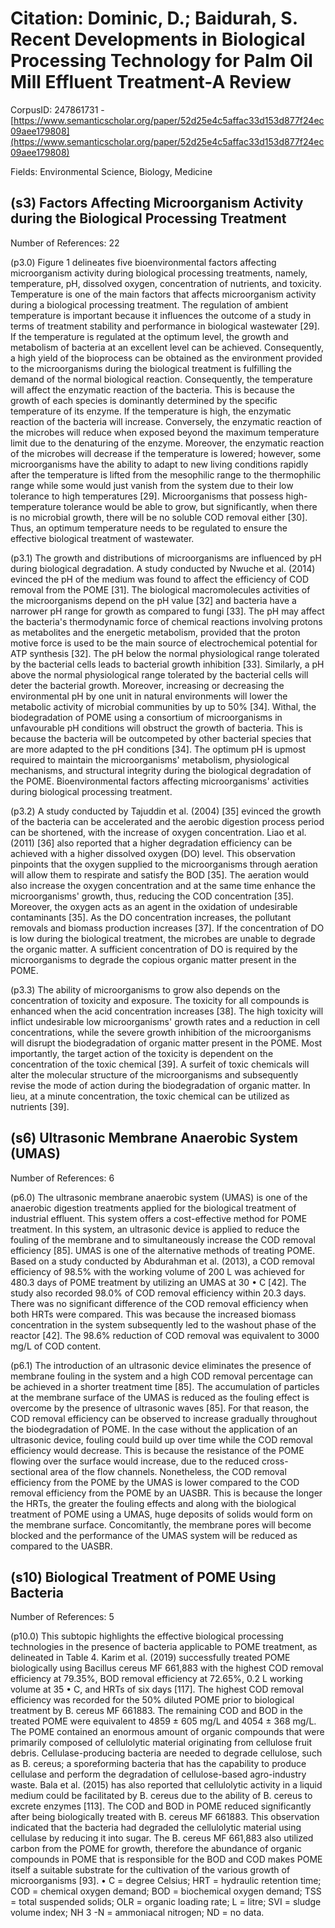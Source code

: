 # Citation: Dominic, D.; Baidurah, S. Recent Developments in Biological Processing Technology for Palm Oil Mill Effluent Treatment-A Review

CorpusID: 247861731 - [https://www.semanticscholar.org/paper/52d25e4c5affac33d153d877f24ec09aee179808](https://www.semanticscholar.org/paper/52d25e4c5affac33d153d877f24ec09aee179808)

Fields: Environmental Science, Biology, Medicine

## (s3) Factors Affecting Microorganism Activity during the Biological Processing Treatment
Number of References: 22

(p3.0) Figure 1 delineates five bioenvironmental factors affecting microorganism activity during biological processing treatments, namely, temperature, pH, dissolved oxygen, concentration of nutrients, and toxicity. Temperature is one of the main factors that affects microorganism activity during a biological processing treatment. The regulation of ambient temperature is important because it influences the outcome of a study in terms of treatment stability and performance in biological wastewater [29]. If the temperature is regulated at the optimum level, the growth and metabolism of bacteria at an excellent level can be achieved. Consequently, a high yield of the bioprocess can be obtained as the environment provided to the microorganisms during the biological treatment is fulfilling the demand of the normal biological reaction. Consequently, the temperature will affect the enzymatic reaction of the bacteria. This is because the growth of each species is dominantly determined by the specific temperature of its enzyme. If the temperature is high, the enzymatic reaction of the bacteria will increase. Conversely, the enzymatic reaction of the microbes will reduce when exposed beyond the maximum temperature limit due to the denaturing of the enzyme. Moreover, the enzymatic reaction of the microbes will decrease if the temperature is lowered; however, some microorganisms have the ability to adapt to new living conditions rapidly after the temperature is lifted from the mesophilic range to the thermophilic range while some would just vanish from the system due to their low tolerance to high temperatures [29]. Microorganisms that possess high-temperature tolerance would be able to grow, but significantly, when there is no microbial growth, there will be no soluble COD removal either [30]. Thus, an optimum temperature needs to be regulated to ensure the effective biological treatment of wastewater.

(p3.1) The growth and distributions of microorganisms are influenced by pH during biological degradation. A study conducted by Nwuche et al. (2014) evinced the pH of the medium was found to affect the efficiency of COD removal from the POME [31]. The biological macromolecules activities of the microorganisms depend on the pH value [32] and bacteria have a narrower pH range for growth as compared to fungi [33]. The pH may affect the bacteria's thermodynamic force of chemical reactions involving protons as metabolites and the energetic metabolism, provided that the proton motive force is used to be the main source of electrochemical potential for ATP synthesis [32]. The pH below the normal physiological range tolerated by the bacterial cells leads to bacterial growth inhibition [33]. Similarly, a pH above the normal physiological range tolerated by the bacterial cells will deter the bacterial growth. Moreover, increasing or decreasing the environmental pH by one unit in natural environments will lower the metabolic activity of microbial communities by up to 50% [34]. Withal, the biodegradation of POME using a consortium of microorganisms in unfavourable pH conditions will obstruct the growth of bacteria. This is because the bacteria will be outcompeted by other bacterial species that are more adapted to the pH conditions [34]. The optimum pH is upmost required to maintain the microorganisms' metabolism, physiological mechanisms, and structural integrity during the biological degradation of the POME. Bioenvironmental factors affecting microorganisms' activities during biological processing treatment.

(p3.2) A study conducted by Tajuddin et al. (2004) [35] evinced the growth of the bacteria can be accelerated and the aerobic digestion process period can be shortened, with the increase of oxygen concentration. Liao et al. (2011) [36] also reported that a higher degradation efficiency can be achieved with a higher dissolved oxygen (DO) level. This observation pinpoints that the oxygen supplied to the microorganisms through aeration will allow them to respirate and satisfy the BOD [35]. The aeration would also increase the oxygen concentration and at the same time enhance the microorganisms' growth, thus, reducing the COD concentration [35]. Moreover, the oxygen acts as an agent in the oxidation of undesirable contaminants [35]. As the DO concentration increases, the pollutant removals and biomass production increases [37]. If the concentration of DO is low during the biological treatment, the microbes are unable to degrade the organic matter. A sufficient concentration of DO is required by the microorganisms to degrade the copious organic matter present in the POME.

(p3.3) The ability of microorganisms to grow also depends on the concentration of toxicity and exposure. The toxicity for all compounds is enhanced when the acid concentration increases [38]. The high toxicity will inflict undesirable low microorganisms' growth rates and a reduction in cell concentrations, while the severe growth inhibition of the microorganisms will disrupt the biodegradation of organic matter present in the POME. Most importantly, the target action of the toxicity is dependent on the concentration of the toxic chemical [39]. A surfeit of toxic chemicals will alter the molecular structure of the microorganisms and subsequently revise the mode of action during the biodegradation of organic matter. In lieu, at a minute concentration, the toxic chemical can be utilized as nutrients [39].
## (s6) Ultrasonic Membrane Anaerobic System (UMAS)
Number of References: 6

(p6.0) The ultrasonic membrane anaerobic system (UMAS) is one of the anaerobic digestion treatments applied for the biological treatment of industrial effluent. This system offers a cost-effective method for POME treatment. In this system, an ultrasonic device is applied to reduce the fouling of the membrane and to simultaneously increase the COD removal efficiency [85]. UMAS is one of the alternative methods of treating POME. Based on a study conducted by Abdurahman et al. (2013), a COD removal efficiency of 98.5% with the working volume of 200 L was achieved for 480.3 days of POME treatment by utilizing an UMAS at 30 • C [42]. The study also recorded 98.0% of COD removal efficiency within 20.3 days. There was no significant difference of the COD removal efficiency when both HRTs were compared. This was because the increased biomass concentration in the system subsequently led to the washout phase of the reactor [42]. The 98.6% reduction of COD removal was equivalent to 3000 mg/L of COD content.

(p6.1) The introduction of an ultrasonic device eliminates the presence of membrane fouling in the system and a high COD removal percentage can be achieved in a shorter treatment time [85]. The accumulation of particles at the membrane surface of the UMAS is reduced as the fouling effect is overcome by the presence of ultrasonic waves [85]. For that reason, the COD removal efficiency can be observed to increase gradually throughout the biodegradation of POME. In the case without the application of an ultrasonic device, fouling could build up over time while the COD removal efficiency would decrease. This is because the resistance of the POME flowing over the surface would increase, due to the reduced cross-sectional area of the flow channels. Nonetheless, the COD removal efficiency from the POME by the UMAS is lower compared to the COD removal efficiency from the POME by an UASBR. This is because the longer the HRTs, the greater the fouling effects and along with the biological treatment of POME using a UMAS, huge deposits of solids would form on the membrane surface. Concomitantly, the membrane pores will become blocked and the performance of the UMAS system will be reduced as compared to the UASBR.
## (s10) Biological Treatment of POME Using Bacteria
Number of References: 5

(p10.0) This subtopic highlights the effective biological processing technologies in the presence of bacteria applicable to POME treatment, as delineated in Table 4. Karim et al. (2019) successfully treated POME biologically using Bacillus cereus MF 661,883 with the highest COD removal efficiency at 79.35%, BOD removal efficiency at 72.65%, 0.2 L working volume at 35 • C, and HRTs of six days [117]. The highest COD removal efficiency was recorded for the 50% diluted POME prior to biological treatment by B. cereus MF 661883. The remaining COD and BOD in the treated POME were equivalent to 4859 ± 605 mg/L and 4054 ± 368 mg/L. The POME contained an enormous amount of organic compounds that were primarily composed of cellulolytic material originating from cellulose fruit debris. Cellulase-producing bacteria are needed to degrade cellulose, such as B. cereus; a sporeforming bacteria that has the capability to produce cellulase and perform the degradation of cellulose-based agro-industry waste. Bala et al. (2015) has also reported that cellulolytic activity in a liquid medium could be facilitated by B. cereus due to the ability of B. cereus to excrete enzymes [113]. The COD and BOD in POME reduced significantly after being biologically treated with B. cereus MF 661883. This observation indicated that the bacteria had degraded the cellulolytic material using cellulase by reducing it into sugar. The B. cereus MF 661,883 also utilized carbon from the POME for growth, therefore the abundance of organic compounds in POME that is responsible for the BOD and COD makes POME itself a suitable substrate for the cultivation of the various growth of microorganisms [93]. • C = degree Celsius; HRT = hydraulic retention time; COD = chemical oxygen demand; BOD = biochemical oxygen demand; TSS = total suspended solids; OLR = organic loading rate; L = litre; SVI = sludge volume index; NH 3 -N = ammoniacal nitrogen; ND = no data.
